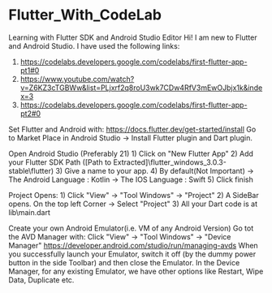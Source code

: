 # Flutter_With_CodeLab
Learning with Flutter SDK and Android Studio Editor
Hi! I am new to Flutter and Android Studio.
I have used the following links:
1) https://codelabs.developers.google.com/codelabs/first-flutter-app-pt1#0
2) https://www.youtube.com/watch?v=Z6KZ3cTGBWw&list=PLjxrf2q8roU3wk7CDw4RfV3mEwOJbjx1k&index=3
3) https://codelabs.developers.google.com/codelabs/first-flutter-app-pt2#0

Set Flutter and Android with:
	https://docs.flutter.dev/get-started/install
Go to Market Place in Android Studio
	-> Install Flutter plugin and Dart plugin.

Open Android Studio (Preferably 21)
	1) Click on "New Flutter App"
	2) Add your Flutter SDK Path ([Path to Extracted]\flutter_windows_3.0.3-stable\flutter)
	3) Give a name to your app.
	4) By default(Not Important) -> The Android Language : Kotlin
								 -> The IOS Language : Swift
	5) Click finish

Project Opens:
	1) Click "View" -> "Tool Windows" -> "Project"
	2) A SideBar opens. On the top left Corner -> Select "Project"
	3) All your Dart code is at lib\main.dart
	
Create your own Android Emulator(i.e. VM of any Android Version)
	Go tot the AVD Manager with: Click "View" -> "Tool Windows" -> "Device Manager"	
	https://developer.android.com/studio/run/managing-avds
	When you successfully launch your Emulator, switch it off (by the dummy power button in the side Toolbar) and then close the Emulator.
	In the Device Manager, for any existing Emulator, we have other options like Restart, Wipe Data, Duplicate etc.